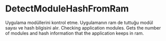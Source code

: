 # DetectModuleHashFromRam
Uygulama modüllerini kontrol etme. Uygulamanın ram de tuttuğu modül sayısı ve hash bilgisini alır.
Checking application modules. Gets the number of modules and hash information that the application keeps in ram.
